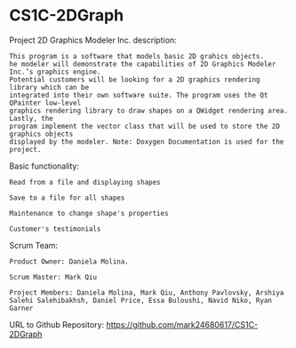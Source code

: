 # CS1C-2DGraph
Project 2D Graphics Modeler Inc. description:

	This program is a software that models basic 2D grahics objects.
	he modeler will demonstrate the capabilities of 2D Graphics Modeler Inc.’s graphics engine.
	Potential customers will be looking for a 2D graphics rendering library which can be
	integrated into their own software suite. The program uses the Qt QPainter low-level
	graphics rendering library to draw shapes on a QWidget rendering area. Lastly, the
	program implement the vector class that will be used to store the 2D graphics objects
	displayed by the modeler. Note: Doxygen Documentation is used for the project. 

Basic functionality:

	Read from a file and displaying shapes 
	
	Save to a file for all shapes
	
	Maintenance to change shape's properties
	
	Customer's testimonials
	
Scrum Team:

	Product Owner: Daniela Molina.

	Scrum Master: Mark Qiu

	Project Members: Daniela Molina, Mark Qiu, Anthony Pavlovsky, Arshiya Salehi Salehibakhsh, Daniel Price, Essa Buloushi, Navid Niko, Ryan Garner


 URL to Github Repository: https://github.com/mark24680617/CS1C-2DGraph
